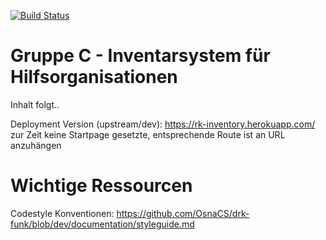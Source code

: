 [![Build Status](https://api.travis-ci.org/OsnaCS/drk-funk.svg)](https://travis-ci.org/OsnaCS/drk-funk)

# Gruppe C - Inventarsystem für Hilfsorganisationen
Inhalt folgt..

Deployment Version (upstream/dev): https://rk-inventory.herokuapp.com/
zur Zeit keine Startpage gesetzte, entsprechende Route ist an URL anzuhängen

# Wichtige Ressourcen
Codestyle Konventionen: https://github.com/OsnaCS/drk-funk/blob/dev/documentation/styleguide.md

